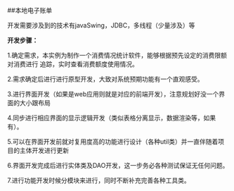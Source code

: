 ##本地电子账单

开发需要涉及到的技术有javaSwing，JDBC，多线程（少量涉及）等

**开发步骤：**

1.确定需求，本实例为制作一个消费情况统计软件，能够根据预先设定的消费限额对消费进行
追踪，实时查看消费额度使用情况。

2.需求确定后进行进行原型开发，大致对系统预期功能有一个直观感受。

3.进行界面开发（如果是web应用则就是对应的前端开发），注意规划好没一个界面的大小跟布局

4.同步进行相应界面的显示逻辑开发（类似表格分离显示，数据渲染等，如果有）。

5.可以在界面开发前就对复用度高的功能进行设计（各种util类）并一直伴随着项目的主体开发进行更新

6.界面开发完成后进行实体类及DAO开发，这一步务必各种测试保证无任何问题。

7.进行功能开发时候分模块来进行，同时不断补充完善各种工具类。